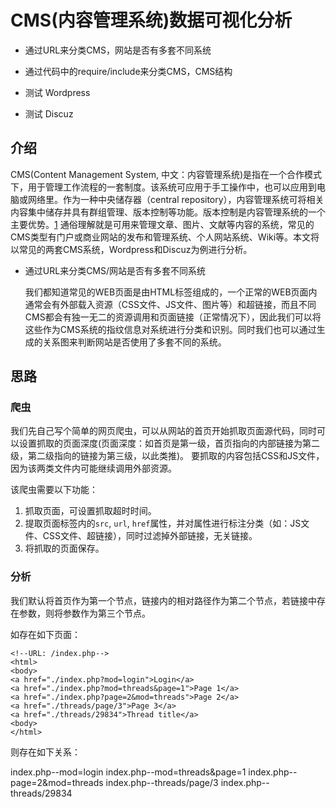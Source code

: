 # CMS(内容管理系统)数据可视化分析

* 通过URL来分类CMS，网站是否有多套不同系统
* 通过代码中的require/include来分类CMS，CMS结构

* 测试 Wordpress
* 测试 Discuz

## 介绍

CMS(Content Management System, 中文：内容管理系统)是指在一个合作模式下，用于管理工作流程的一套制度。该系统可应用于手工操作中，也可以应用到电脑或网络里。作为一种中央储存器（central repository），内容管理系统可将相关内容集中储存并具有群组管理、版本控制等功能。版本控制是内容管理系统的一个主要优势。[1](https://zh.wikipedia.org/wiki/内容管理系统) 通俗理解就是可用来管理文章、图片、文献等内容的系统，常见的CMS类型有门户或商业网站的发布和管理系统、个人网站系统、Wiki等。本文将以常见的两套CMS系统，Wordpress和Discuz为例进行分析。

* 通过URL来分类CMS/网站是否有多套不同系统

  我们都知道常见的WEB页面是由HTML标签组成的，一个正常的WEB页面内通常会有外部载入资源（CSS文件、JS文件、图片等）和超链接，而且不同CMS都会有独一无二的资源调用和页面链接（正常情况下），因此我们可以将这些作为CMS系统的指纹信息对系统进行分类和识别。同时我们也可以通过生成的关系图来判断网站是否使用了多套不同的系统。

## 思路

### 爬虫

我们先自己写个简单的网页爬虫，可以从网站的首页开始抓取页面源代码，同时可以设置抓取的页面深度(页面深度：如首页是第一级，首页指向的内部链接为第二级，第二级指向的链接为第三级，以此类推)。
要抓取的内容包括CSS和JS文件，因为该两类文件内可能继续调用外部资源。

该爬虫需要以下功能：

1. 抓取页面，可设置抓取超时时间。
2. 提取页面标签内的`src`, `url`, `href`属性，并对属性进行标注分类（如：JS文件、CSS文件、超链接），同时过滤掉外部链接，无关链接。
3. 将抓取的页面保存。

### 分析

我们默认将首页作为第一个节点，链接内的相对路径作为第二个节点，若链接中存在参数，则将参数作为第三个节点。

如存在如下页面：

```
<!--URL: /index.php-->
<html>
<body>
<a href="./index.php?mod=login">Login</a>
<a href="./index.php?mod=threads&page=1">Page 1</a>
<a href="./index.php?page=2&mod=threads">Page 2</a>
<a href="./threads/page/3">Page 3</a>
<a href="./threads/29834">Thread title</a>
<body>
</html>
```

则存在如下关系：

index.php--mod=login
index.php--mod=threads&page=1
index.php--page=2&mod=threads
index.php--threads/page/3
index.php--threads/29834

